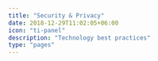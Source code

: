 ```yaml
---
title: "Security & Privacy"
date: 2018-12-29T11:02:05+06:00
icon: "ti-panel"
description: "Technology best practices"
type: "pages"
---
```

